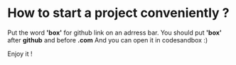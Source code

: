 # How to start a project conveniently ?

Put the word **'box'** for github link on an adrress bar.
You should put **'box'** after **github** and before **.com**
And you can open it in codesandbox :)

Enjoy it !
